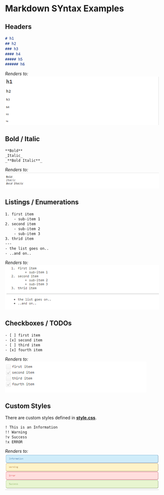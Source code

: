 # Markdown SYntax Examples

## Headers

```markdown
# h1
## h2
### h3
#### h4
##### h5
###### h6
```
_Renders to:_  
![custom styles](files/headers.png)

## Bold / Italic

```text
**Bold**  
_Italic_  
_**Bold Italic**_  
```
_Renders to:_  
![custom styles](files/bold-italic.png)

## Listings / Enumerations

```text
1. first item
	- sub-item 1
2. second item
	- sub-item 2
	- sub-item 3
3. thrid item
---
- the list goes on..
- ..and on..
```
_Renders to:_   
![custom styles](files/listings.png)

## Checkboxes / TODOs

```text
- [ ] first item  
- [x] second item  
- [ ] third item  
- [x] fourth item
```
_Renders to:_  
![custom styles](files/checkboxes.png)

## Custom Styles
There are custom styles defined in [**style.css**](../src/main/resources/css/style.css).
  
```text
! This is an Information
!! Warning
!v Success
!x ERROR
```
_Renders to:_  
![custom styles](files/custom-syntax.png)
